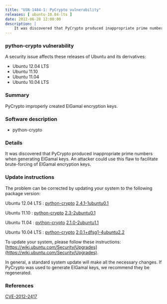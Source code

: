 ```yaml
---
title: "USN-1484-1: PyCrypto vulnerability"
releases: [ ubuntu-10.04-lts ]
date: 2012-06-28 12:00:00
description: |
    It was discovered that PyCrypto produced inappropriate prime numbers when generating ElGamal keys. An attacker could use this flaw to facilitate brute-forcing of ElGamal encryption keys. 
--- 
```

 
### python-crypto vulnerability

A security issue affects these releases of Ubuntu and its derivatives:

* Ubuntu 12.04 LTS
* Ubuntu 11.10
* Ubuntu 11.04
* Ubuntu 10.04 LTS

### Summary

PyCrypto improperly created ElGamal encryption keys. 

### Software description

* python-crypto 

### Details

It was discovered that PyCrypto produced inappropriate prime numbers when generating ElGamal keys. An attacker could use this flaw to facilitate brute-forcing of ElGamal encryption keys. 

### Update instructions

The problem can be corrected by updating your system to the following package version:

Ubuntu 12.04 LTS
 : [python-crypto](https://launchpad.net/ubuntu/+source/python-crypto) <span> [2.4.1-1ubuntu0.1](https://launchpad.net/ubuntu/+source/python-crypto/2.4.1-1ubuntu0.1) </span> 

Ubuntu 11.10
 : [python-crypto](https://launchpad.net/ubuntu/+source/python-crypto) <span> [2.3-2ubuntu0.1](https://launchpad.net/ubuntu/+source/python-crypto/2.3-2ubuntu0.1) </span> 

Ubuntu 11.04
 : [python-crypto](https://launchpad.net/ubuntu/+source/python-crypto) <span> [2.1.0-2ubuntu1.1](https://launchpad.net/ubuntu/+source/python-crypto/2.1.0-2ubuntu1.1) </span> 

Ubuntu 10.04 LTS
 : [python-crypto](https://launchpad.net/ubuntu/+source/python-crypto) <span> [2.0.1+dfsg1-4ubuntu2.2](https://launchpad.net/ubuntu/+source/python-crypto/2.0.1+dfsg1-4ubuntu2.2) </span> 

To update your system, please follow these instructions: [https://wiki.ubuntu.com/Security/Upgrades](https://wiki.ubuntu.com/Security/Upgrades).

In general, a standard system update will make all the necessary changes. If PyCrypto was used to generate ElGamal keys, we recommend they be regenerated. 

### References

 [CVE-2012-2417](http://people.ubuntu.com/~ubuntu-security/cve/CVE-2012-2417)
 
